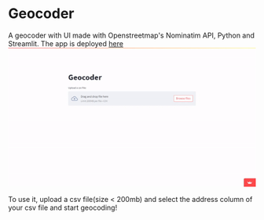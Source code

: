 # Geocoder
A geocoder with UI made with Openstreetmap's Nominatim API, Python and Streamlit.
The app is deployed [here](https://share.streamlit.io/rezw4n/geocoder/Geocoder.py)  
![Geocoder](https://raw.githubusercontent.com/rezw4n/Geocoder/master/Animation.gif "Geocoder")

To use it, upload a csv file(size < 200mb) and select the address column of your csv file and start geocoding!
